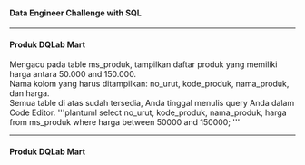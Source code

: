 #### Data Engineer Challenge with SQL

----

#### Produk DQLab Mart
Mengacu pada table ms_produk, tampilkan daftar produk yang memiliki harga antara 50.000 and 150.000.
</br>
Nama kolom yang harus ditampilkan: no_urut, kode_produk, nama_produk, dan harga.
</br>
Semua table di atas sudah tersedia, Anda tinggal menulis query Anda dalam Code Editor.
'''plantuml
select no_urut, 
  kode_produk, 
  nama_produk, 
  harga 
from ms_produk
where harga between 50000 and 150000;
'''

----

#### Produk DQLab Mart
